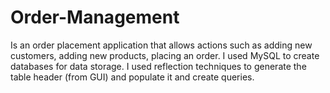 # Order-Management
Is an order placement application that allows actions such as adding new customers, adding new products, placing an order. I used MySQL to create databases for data storage. I used reflection techniques to generate the table header (from GUI) and populate it and create queries.
